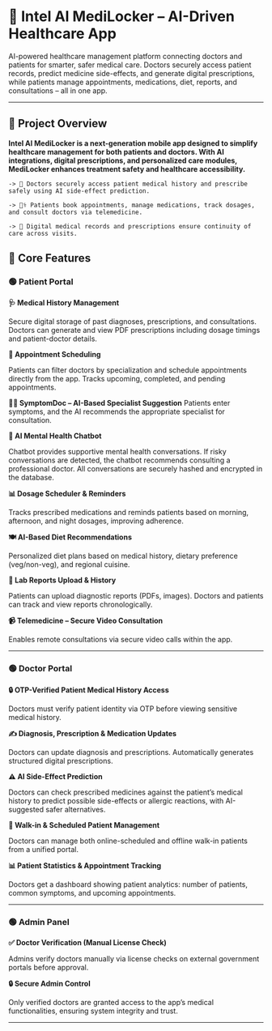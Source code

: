 # 🏥 Intel AI MediLocker – AI-Driven Healthcare App

AI-powered healthcare management platform connecting doctors and patients for smarter, safer medical care. Doctors securely access patient records, predict medicine side-effects, and generate digital prescriptions, while patients manage appointments, medications, diet, reports, and consultations – all in one app.

---

## 🚀 Project Overview

**Intel AI MediLocker is a next-generation mobile app designed to simplify healthcare management for both patients and doctors. With AI integrations, digital prescriptions, and personalized care modules, MediLocker enhances treatment safety and healthcare accessibility.**
```
-> 💊 Doctors securely access patient medical history and prescribe safely using AI side-effect prediction.

-> 🧑‍⚕️ Patients book appointments, manage medications, track dosages, and consult doctors via telemedicine.

-> 📄 Digital medical records and prescriptions ensure continuity of care across visits.
```

 ## 🎯 Core Features

### 🟢 Patient Portal

**🩺 Medical History Management**

Secure digital storage of past diagnoses, prescriptions, and consultations. Doctors can generate and view PDF prescriptions including dosage timings and patient-doctor details.

**📅 Appointment Scheduling**

Patients can filter doctors by specialization and schedule appointments directly from the app. Tracks upcoming, completed, and pending appointments.

**🧑‍⚕️ SymptomDoc – AI-Based Specialist Suggestion**
Patients enter symptoms, and the AI recommends the appropriate specialist for consultation.

**🧘 AI Mental Health Chatbot**

Chatbot provides supportive mental health conversations. If risky conversations are detected, the chatbot recommends consulting a professional doctor. All conversations are securely hashed and encrypted in the database.

**📊 Dosage Scheduler & Reminders**

Tracks prescribed medications and reminds patients based on morning, afternoon, and night dosages, improving adherence.

**🍽️ AI-Based Diet Recommendations**

Personalized diet plans based on medical history, dietary preference (veg/non-veg), and regional cuisine.

**📑 Lab Reports Upload & History**

Patients can upload diagnostic reports (PDFs, images). Doctors and patients can track and view reports chronologically.

**📹 Telemedicine – Secure Video Consultation**

Enables remote consultations via secure video calls within the app.

---

### 🟢 Doctor Portal

**🔒 OTP-Verified Patient Medical History Access**

Doctors must verify patient identity via OTP before viewing sensitive medical history.

**✍️ Diagnosis, Prescription & Medication Updates**

Doctors can update diagnosis and prescriptions. Automatically generates structured digital prescriptions.

**⚠️ AI Side-Effect Prediction**

Doctors can check prescribed medicines against the patient’s medical history to predict possible side-effects or allergic reactions, with AI-suggested safer alternatives.

**🏥 Walk-in & Scheduled Patient Management**

Doctors can manage both online-scheduled and offline walk-in patients from a unified portal.

**📊 Patient Statistics & Appointment Tracking**

Doctors get a dashboard showing patient analytics: number of patients, common symptoms, and upcoming appointments.

---

### 🟢 Admin Panel

**✅ Doctor Verification (Manual License Check)**

Admins verify doctors manually via license checks on external government portals before approval.

**🔒 Secure Admin Control**

Only verified doctors are granted access to the app’s medical functionalities, ensuring system integrity and trust.

---


 
